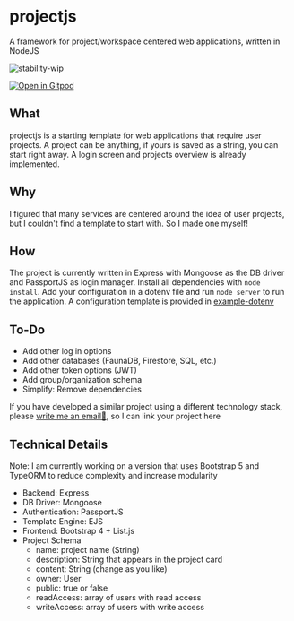 # projectjs
A framework for project/workspace centered web applications, written in NodeJS

![stability-wip](https://img.shields.io/badge/stability-work_in_progress-lightgrey.svg)

[![Open in Gitpod](https://gitpod.io/button/open-in-gitpod.svg)](https://gitpod.io/#https://github.com/10MINT/projectjs/tree/master)

## What
projectjs is a starting template for web applications that require user projects. 
A project can be anything, if yours is saved as a string, you can start right away.
A login screen and projects overview is already implemented.

## Why
I figured that many services are centered around the idea of user projects, but I 
couldn't find a template to start with. So I made one myself!

## How
The project is currently written in Express with Mongoose as the DB driver and PassportJS 
as login manager. Install all dependencies with `node install`. Add your configuration in a 
dotenv file and run `node server` to run the application. A configuration template is 
provided in [example-dotenv](example-dotenv)

## To-Do
- Add other log in options
- Add other databases (FaunaDB, Firestore, SQL, etc.)
- Add other token options (JWT)
- Add group/organization schema
- Simplify: Remove dependencies

If you have developed a similar project using a different technology stack, 
please [write me an email📧](mailto:redpandadevs@gmail.com), so I can link your project here

## Technical Details
Note: I am currently working on a version that uses Bootstrap 5 and TypeORM to reduce complexity and increase modularity
- Backend: Express
- DB Driver: Mongoose
- Authentication: PassportJS
- Template Engine: EJS
- Frontend: Bootstrap 4 + List.js
- Project Schema
  - name: project name (String)
  - description: String that appears in the project card
  - content: String (change as you like)
  - owner: User
  - public: true or false
  - readAccess: array of users with read access
  - writeAccess: array of users with write access

